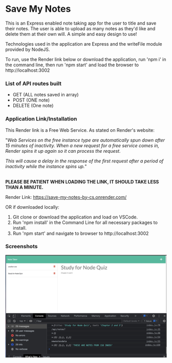 # Save My Notes

This is an Express enabled note taking app for the user to title and save their notes. The user is able to upload as many notes as they'd like and delete them at their own will. A simple and easy design to use!

Technologies used in the application are Express and the writeFile module provided by NodeJS.

To run, use the Render link below or download the application, run 'npm i' in the command line, then run 'npm start' and load the browser to http://localhost:3002

### List of API routes built

- GET (ALL notes saved in array)
- POST (ONE note)
- DELETE (One note)

### Application Link/Installation

This Render link is a Free Web Service. As stated on Render's website: 

"*Web Services on the free instance type are automatically spun down after 15 minutes of inactivity. When a new request for a free service comes in, Render spins it up again so it can process the request.*

*This will cause a delay in the response of the first request after a period of inactivity while the instance spins up.*"
<br/>
<br/>

**PLEASE BE PATIENT WHEN LOADING THE LINK, IT SHOULD TAKE LESS THAN A MINUTE.** 

Render Link: https://save-my-notes-by-cs.onrender.com/

OR if downloaded locally:

1. Git clone or download the application and load on VSCode.
2. Run 'npm install' in the Command Line for all necessary packages to install.
3. Run 'npm start' and navigate to browser to http://localhost:3002


### Screenshots
![Screenshot 3](screenshots/screenshot3.jpeg)
